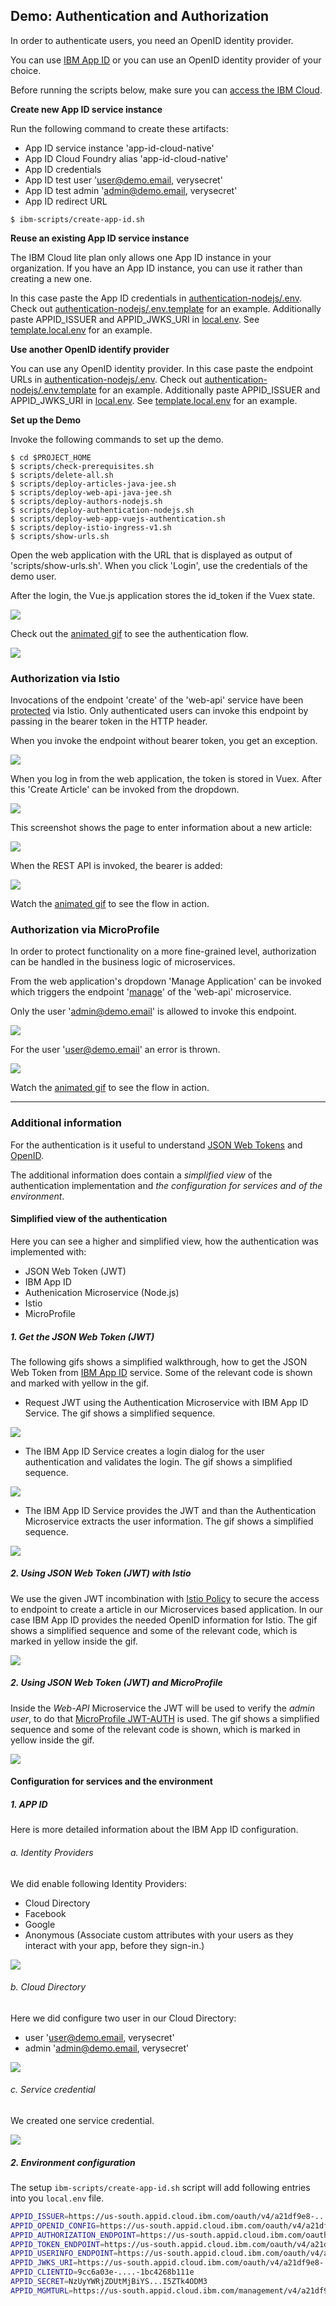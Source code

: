 ## Demo: Authentication and Authorization

In order to authenticate users, you need an OpenID identity provider. 

You can use [IBM App ID](https://console.bluemix.net/catalog/services/appid) or you can use an OpenID identity provider of your choice.

Before running the scripts below, make sure you can [access the IBM Cloud](SetupIBMCloudAccess.md).


**Create new App ID service instance**

Run the following command to create these artifacts:

* App ID service instance 'app-id-cloud-native'
* App ID Cloud Foundry alias 'app-id-cloud-native'
* App ID credentials
* App ID test user 'user@demo.email, verysecret'
* App ID test admin 'admin@demo.email, verysecret'
* App ID redirect URL

```
$ ibm-scripts/create-app-id.sh
```


**Reuse an existing App ID service instance**

The IBM Cloud lite plan only allows one App ID instance in your organization. If you have an App ID instance, you can use it rather than creating a new one. 

In this case paste the App ID credentials in [authentication-nodejs/.env](../authentication-nodejs/.env). Check out [authentication-nodejs/.env.template](../authentication-nodejs/.env.template) for an example. Additionally paste APPID_ISSUER and APPID_JWKS_URI in [local.env](local.env). See [template.local.env](template.local.env) for an example.


**Use another OpenID identify provider**

You can use any OpenID identity provider. In this case paste the endpoint URLs in [authentication-nodejs/.env](../authentication-nodejs/.env). Check out [authentication-nodejs/.env.template](../authentication-nodejs/.env.template) for an example. Additionally paste APPID_ISSUER and APPID_JWKS_URI in [local.env](local.env). See [template.local.env](template.local.env) for an example.


**Set up the Demo**

Invoke the following commands to set up the demo. 

```
$ cd $PROJECT_HOME
$ scripts/check-prerequisites.sh
$ scripts/delete-all.sh
$ scripts/deploy-articles-java-jee.sh
$ scripts/deploy-web-api-java-jee.sh
$ scripts/deploy-authors-nodejs.sh
$ scripts/deploy-authentication-nodejs.sh
$ scripts/deploy-web-app-vuejs-authentication.sh
$ scripts/deploy-istio-ingress-v1.sh
$ scripts/show-urls.sh
```

Open the web application with the URL that is displayed as output of 'scripts/show-urls.sh'. When you click 'Login', use the credentials of the demo user.

After the login, the Vue.js application stores the id_token if the Vuex state.

<kbd><img src="../images/login.jpeg" /></kbd>

Check out the [animated gif](../images/login.gif) to see the authentication flow.

<kbd><img src="../images/login.gif" /></kbd>


### Authorization via Istio

Invocations of the endpoint 'create' of the 'web-api' service have been [protected](https://github.com/IBM/cloud-native-starter/blob/master/istio/protect-web-api.yaml.template) via Istio. Only authenticated users can invoke this endpoint by passing in the bearer token in the HTTP header.

When you invoke the endpoint without bearer token, you get an exception.

<kbd><img src="../images/endpoint-protection-istio-1.png" /></kbd>

When you log in from the web application, the token is stored in Vuex. After this 'Create Article' can be invoked from the dropdown.

<kbd><img src="../images/endpoint-protection-istio-2.png" /></kbd>

This screenshot shows the page to enter information about a new article:

<kbd><img src="../images/endpoint-protection-istio-3.png" /></kbd>

When the REST API is invoked, the bearer is added:

<kbd><img src="../images/endpoint-protection-istio-4.png" /></kbd>

Watch the [animated gif](../images/endpoint-protection-istio.gif) to see the flow in action.


### Authorization via MicroProfile

In order to protect functionality on a more fine-grained level, authorization can be handled in the business logic of microservices.

From the web application's dropdown 'Manage Application' can be invoked which triggers the endpoint '[manage](../web-api-java-jee/src/main/java/com/ibm/webapi/apis/Manage.java)' of the 'web-api' microservice.

Only the user 'admin@demo.email' is allowed to invoke this endpoint.

<kbd><img src="../images/authorization-microprofile-admin.png" /></kbd>

For the user 'user@demo.email' an error is thrown.

<kbd><img src="../images/authorization-microprofile-user.png" /></kbd>

Watch the [animated gif](../images/authorization-microprofile.gif) to see the flow in action.

---

### Additional information

For the authentication is it useful to understand [JSON Web Tokens](https://jwt.io/) and [OpenID](https://openid.net/what-is-openid/). 

The additional information does contain a _simplified view_ of the authentication implementation and _the configuration for services and of the environment_.

#### Simplified view of the authentication

Here you can see a higher and simplified view, how the authentication was implemented with: 

* JSON Web Token (JWT)
* IBM App ID
* Authenication Microservice (Node.js)
* Istio
* MicroProfile

##### 1. Get the JSON Web Token (JWT)

The following gifs shows a simplified walkthrough, how to get the JSON Web Token from [IBM App ID](https://console.bluemix.net/catalog/services/appid) service. Some of the relevant code is shown and marked with yellow in the gif.

* Request JWT using the Authentication Microservice with   IBM App ID Service. The gif shows a simplified sequence.

<kbd><img src="../images/authentication-appid-01.gif" /></kbd>

* The IBM App ID Service creates a login dialog for the user authentication and validates the login. The gif shows a simplified sequence.

<kbd><img src="../images/authentication-appid-02.gif" /></kbd>

* The IBM App ID Service provides the JWT and than the Authentication Microservice extracts the user information. The gif shows a simplified sequence.

<kbd><img src="../images/authentication-appid-04.gif" /></kbd>

##### 2. Using JSON Web Token (JWT) with Istio

We use the given JWT incombination with [Istio Policy](https://istio.io/docs/concepts/security/#origin-authentication) to secure the access to endpoint to create a article in our Microservices based application. In our case IBM App ID provides the needed OpenID information for Istio. 
The gif shows a simplified sequence and some of the relevant code, which is marked in yellow inside the gif.

<kbd><img src="../images/authentication-appid-05.gif" /></kbd>

##### 2. Using JSON Web Token (JWT) and MicroProfile

Inside the _Web-API_ Microservice the JWT will be used to verify the _admin user_, to do that [MicroProfile JWT-AUTH](https://microprofile.io/project/eclipse/microprofile-jwt-auth) is used. The gif shows a simplified sequence and some of the relevant code is shown, which is marked in yellow inside the gif.

<kbd><img src="../images/authentication-appid-07.gif" /></kbd>


#### Configuration for services and the environment 

##### 1. APP ID

Here is more detailed information about the IBM App ID configuration.

###### a. Identity Providers

We did enable following Identity Providers:

* Cloud Directory
* Facebook
* Google
* Anonymous (Associate custom attributes with your users as they interact with your app, before they sign-in.)

<kbd><img src="../images/appid-identity-providers.png" /></kbd>

###### b. Cloud Directory

Here we did configure two user in our Cloud Directory:

* user 'user@demo.email, verysecret'
* admin 'admin@demo.email, verysecret'

<kbd><img src="../images/appid-users.png" /></kbd>

###### c. Service credential 

We created one service credential.

<kbd><img src="../images/appid-service-credential.png" /></kbd>

##### 2. Environment configuration

The setup `ibm-scripts/create-app-id.sh` script will add following entries into you `local.env` file.

```sh
APPID_ISSUER=https://us-south.appid.cloud.ibm.com/oauth/v4/a21df9e8-...977
APPID_OPENID_CONFIG=https://us-south.appid.cloud.ibm.com/oauth/v4/a21df9e8-...977/.well-known/openid-configuration
APPID_AUTHORIZATION_ENDPOINT=https://us-south.appid.cloud.ibm.com/oauth/v4/a21df9e8-....977/authorization
APPID_TOKEN_ENDPOINT=https://us-south.appid.cloud.ibm.com/oauth/v4/a21df9e8-....977/token
APPID_USERINFO_ENDPOINT=https://us-south.appid.cloud.ibm.com/oauth/v4/a21df9e8-....977/userinfo
APPID_JWKS_URI=https://us-south.appid.cloud.ibm.com/oauth/v4/a21df9e8-....977/publickeys
APPID_CLIENTID=9cc6a03e-....-1bc4268b111e
APPID_SECRET=NzUyYWRjZDUtMjBiYS...I5ZTk4ODM3
APPID_MGMTURL=https://us-south.appid.cloud.ibm.com/management/v4/a21df9e8-....977
```
